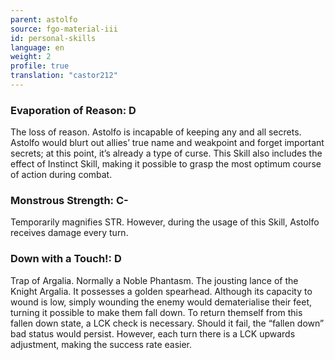 ```yaml
---
parent: astolfo
source: fgo-material-iii
id: personal-skills
language: en
weight: 2
profile: true
translation: "castor212"
---
```


### Evaporation of Reason: D

The loss of reason. Astolfo is incapable of keeping any and all secrets.
Astolfo would blurt out allies’ true name and weakpoint and forget important secrets; at this point, it’s already a type of curse.
This Skill also includes the effect of Instinct Skill, making it possible to grasp the most optimum course of action during combat.

### Monstrous Strength: C-

Temporarily magnifies STR. However, during the usage of this Skill, Astolfo receives damage every turn.

### Down with a Touch!: D

Trap of Argalia. Normally a Noble Phantasm. The jousting lance of the Knight Argalia. It possesses a golden spearhead.
Although its capacity to wound is low, simply wounding the enemy would dematerialise their feet, turning it possible to make them fall down.
To return themself from this fallen down state, a LCK check is necessary. Should it fail, the “fallen down” bad status would persist.
However, each turn there is a LCK upwards adjustment, making the success rate easier.
